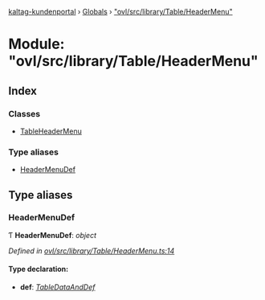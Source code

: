 [kaltag-kundenportal](../README.md) › [Globals](../globals.md) › ["ovl/src/library/Table/HeaderMenu"](_ovl_src_library_table_headermenu_.md)

# Module: "ovl/src/library/Table/HeaderMenu"

## Index

### Classes

* [TableHeaderMenu](../classes/_ovl_src_library_table_headermenu_.tableheadermenu.md)

### Type aliases

* [HeaderMenuDef](_ovl_src_library_table_headermenu_.md#headermenudef)

## Type aliases

###  HeaderMenuDef

Ƭ **HeaderMenuDef**: *object*

*Defined in [ovl/src/library/Table/HeaderMenu.ts:14](https://github.com/fopsdev/ovl/blob/d5eec59/ovl/src/library/Table/HeaderMenu.ts#L14)*

#### Type declaration:

* **def**: *[TableDataAndDef](_ovl_src_library_table_table_.md#tabledataanddef)*
